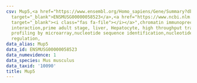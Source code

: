 ```yaml
---
csv: Mup5,<a href="https://www.ensembl.org/Homo_sapiens/Gene/Summary?db=core;g=ENSMUSG00000058523"
  target="_blank">ENSMUSG00000058523</a>,<a href="https://www.ncbi.nlm.nih.gov/pubmed/23834426"
  target="_blank"><i class="fas fa-file"></i></a>",chromatin immunoprecipitation assay,direct
  interaction,prime adult stage, liver, Hepatocyte, high throughput transcription
  profiling by microarray,nucleotide sequence identification,nucleotide sequence identification,transcriptional
  regulation,
data_alias: Mup5
data_id: ENSMUSG00000058523
data_numevidence: 1
data_species: Mus musculus
data_taxid: '10090'
title: Mup5
---
```

